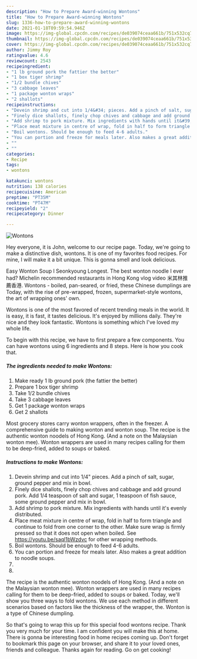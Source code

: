 ```yaml
---
description: "How to Prepare Award-winning Wontons"
title: "How to Prepare Award-winning Wontons"
slug: 1336-how-to-prepare-award-winning-wontons
date: 2021-01-18T09:59:54.946Z
image: https://img-global.cpcdn.com/recipes/de039074ceaa661b/751x532cq70/wontons-recipe-main-photo.jpg
thumbnail: https://img-global.cpcdn.com/recipes/de039074ceaa661b/751x532cq70/wontons-recipe-main-photo.jpg
cover: https://img-global.cpcdn.com/recipes/de039074ceaa661b/751x532cq70/wontons-recipe-main-photo.jpg
author: Jimmy Roy
ratingvalue: 4.6
reviewcount: 2543
recipeingredient:
- "1 lb ground pork the fattier the better"
- "1 box tiger shrimp"
- "1/2 bundle chives"
- "3 cabbage leaves"
- "1 package wonton wraps"
- "2 shallots"
recipeinstructions:
- "Devein shrimp and cut into 1/4&#34; pieces. Add a pinch of salt, sugar, ground pepper and mix in bowl."
- "Finely dice shallots, finely chop chives and cabbage and add ground pork. Add 1/4 teaspoon of salt and sugar, 1 teaspoon of fish sauce, some ground pepper and mix in bowl."
- "Add shrimp to pork mixture. Mix ingredients with hands until it&#39;s evenly distributed."
- "Place meat mixture in centre of wrap, fold in half to form triangle and continue to fold from one corner to the other. Make sure wrap is firmly pressed so that it does not open when boiled. See https://youtu.be/saql1bWzdvc for other wrapping methods."
- "Boil wontons. Should be enough to feed 4-6 adults."
- "You can portion and freeze for meals later. Also makes a great addition to noodle soups."
- ""
- ""
categories:
- Recipe
tags:
- wontons

katakunci: wontons 
nutrition: 138 calories
recipecuisine: American
preptime: "PT35M"
cooktime: "PT47M"
recipeyield: "2"
recipecategory: Dinner

---
```



![Wontons](https://img-global.cpcdn.com/recipes/de039074ceaa661b/751x532cq70/wontons-recipe-main-photo.jpg)

Hey everyone, it is John, welcome to our recipe page. Today, we're going to make a distinctive dish, wontons. It is one of my favorites food recipes. For mine, I will make it a bit unique. This is gonna smell and look delicious.

Easy Wonton Soup l Seonkyoung Longest. The best wonton noodle I ever had? Michelin recommended restaurants in Hong Kong vlog video 米其林推薦香港. Wontons - boiled, pan-seared, or fried, these Chinese dumplings are Today, with the rise of pre-wrapped, frozen, supermarket-style wontons, the art of wrapping ones&#39; own.

Wontons is one of the most favored of recent trending meals in the world. It is easy, it is fast, it tastes delicious. It's enjoyed by millions daily. They're nice and they look fantastic. Wontons is something which I've loved my whole life.


To begin with this recipe, we have to first prepare a few components. You can have wontons using 6 ingredients and 8 steps. Here is how you cook that.

<!--inarticleads1-->

##### The ingredients needed to make Wontons:

1. Make ready 1 lb ground pork (the fattier the better)
1. Prepare 1 box tiger shrimp
1. Take 1/2 bundle chives
1. Take 3 cabbage leaves
1. Get 1 package wonton wraps
1. Get 2 shallots


Most grocery stores carry wonton wrappers, often in the freezer. A comprehensive guide to making wonton and wonton soup. The recipe is the authentic wonton noodels of Hong Kong. (And a note on the Malaysian wonton mee). Wonton wrappers are used in many recipes calling for them to be deep-fried, added to soups or baked. 

<!--inarticleads2-->

##### Instructions to make Wontons:

1. Devein shrimp and cut into 1/4&#34; pieces. Add a pinch of salt, sugar, ground pepper and mix in bowl.
1. Finely dice shallots, finely chop chives and cabbage and add ground pork. Add 1/4 teaspoon of salt and sugar, 1 teaspoon of fish sauce, some ground pepper and mix in bowl.
1. Add shrimp to pork mixture. Mix ingredients with hands until it&#39;s evenly distributed.
1. Place meat mixture in centre of wrap, fold in half to form triangle and continue to fold from one corner to the other. Make sure wrap is firmly pressed so that it does not open when boiled. See https://youtu.be/saql1bWzdvc for other wrapping methods.
1. Boil wontons. Should be enough to feed 4-6 adults.
1. You can portion and freeze for meals later. Also makes a great addition to noodle soups.
1. 
1. 


The recipe is the authentic wonton noodels of Hong Kong. (And a note on the Malaysian wonton mee). Wonton wrappers are used in many recipes calling for them to be deep-fried, added to soups or baked. Today, we&#39;ll show you three ways to fold wontons. We use each method in different scenarios based on factors like the thickness of the wrapper, the. Wonton is a type of Chinese dumpling. 

So that's going to wrap this up for this special food wontons recipe. Thank you very much for your time. I am confident you will make this at home. There is gonna be interesting food in home recipes coming up. Don't forget to bookmark this page on your browser, and share it to your loved ones, friends and colleague. Thanks again for reading. Go on get cooking!
